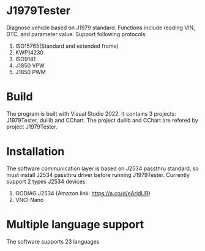 # J1979Tester
Diagnose vehicle based on J1979 standard. Functions include reading VIN, DTC, and parameter value.
Support following protocols:
  1. ISO15765(Standard and extended frame)
  2. KWP14230
  3. ISO9141
  4. J1850 VPW
  5. J1850 PWM
# Build
The program is built with Visual Studio 2022. It contains 3 projects: J1979Tester, duilib and CChart.
The project duilib and CChart are refered by project J1979Tester.
# Installation
The software communication layer is based on J2534 passthru standard, so must install J2534 passthru driver
before running J1979Tester. 
Currently support 2 types J2534 devices: 
  1. GODIAG J2534 (Amazon link: https://a.co/d/eArjdUR)
  2. VNCI Nano
# Multiple language support
The software supports 23 languages
